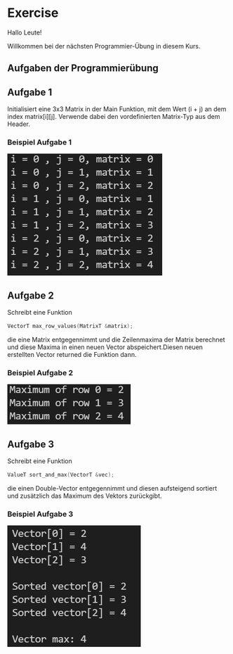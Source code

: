 # Exercise

Hallo Leute!

Willkommen bei der nächsten Programmier-Übung in diesem Kurs.

## Aufgaben der Programmierübung

## Aufgabe 1

Initialisiert eine 3x3 Matrix in der Main Funktion, mit dem Wert (i + j) an dem index matrix[i][j].
Verwende dabei den vordefinierten Matrix-Typ aus dem Header.

### Beispiel Aufgabe 1

![alt](./../../media/Exercise4_1.png)

## Aufgabe 2

Schreibt eine Funktion

```cpp
VectorT max_row_values(MatrixT &matrix);
```

die eine Matrix entgegennimmt und die Zeilenmaxima der Matrix berechnet und diese Maxima in einen neuen Vector abspeichert.Diesen neuen erstellten Vector returned die Funktion dann.

### Beispiel Aufgabe 2

![alt](./../../media/Exercise4_2.png)

## Aufgabe 3

Schreibt eine Funktion

```cpp
ValueT sort_and_max(VectorT &vec);
```

die einen Double-Vector entgegennimmt und diesen aufsteigend sortiert und zusätzlich das Maximum des Vektors zurückgibt.

### Beispiel Aufgabe 3

![alt](./../../media/Exercise4_3.png)
